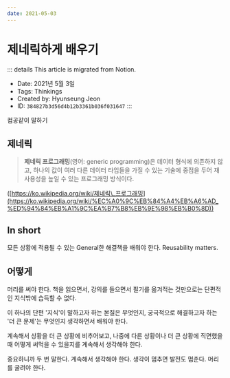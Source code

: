 ```yaml
---
date: 2021-05-03
---
```


# 제네릭하게 배우기

::: details This article is migrated from Notion.

- Date: 2021년 5월 3일
- Tags: Thinkings
- Created by: Hyunseung Jeon
- ID: `384827b3d56d4b12b3361b036f031647`
  :::

컴공같이 말하기

## 제네릭

> **제네릭 프로그래밍**(영어: generic programming)은 데이터 형식에 의존하지 않고, 하나의 값이 여러 다른 데이터 타입들을 가질 수 있는 기술에 중점을 두어 재사용성을 높일 수 있는 프로그래밍 방식이다.

([https://ko.wikipedia.org/wiki/제네릭\_프로그래밍](https://ko.wikipedia.org/wiki/%EC%A0%9C%EB%84%A4%EB%A6%AD_%ED%94%84%EB%A1%9C%EA%B7%B8%EB%9E%98%EB%B0%8D))

## In short

모든 상황에 적용될 수 있는 General한 해결책을 배워야 한다. Reusability matters.

## 어떻게

머리를 써야 한다. 책을 읽으면서, 강의를 들으면서 필기를 옮겨적는 것만으로는 단편적인 지식밖에 습득할 수 없다.

이 하나의 단편 '지식'이 말하고자 하는 본질은 무엇인지, 궁극적으로 해결하고자 하는 '더 큰 문제'는 무엇인지 생각하면서 배워야 한다.

계속해서 상황을 더 큰 상황에 비추어보고, 나중에 다른 상황이나 더 큰 상황에 직면했을 때 어떻게 써먹을 수 있을지를 계속해서 생각해야 한다.

중요하니까 두 번 말한다. 계속해서 생각해야 한다. 생각이 멈추면 발전도 멈춘다. 머리를 굴려야 한다.

